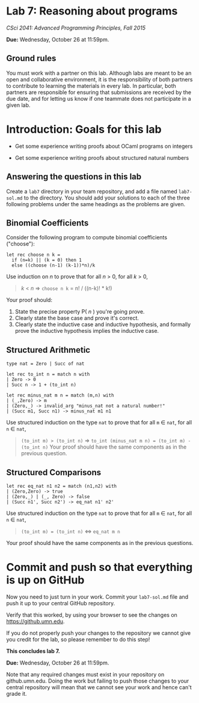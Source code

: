 # Lab 7: Reasoning about programs

*CSci 2041: Advanced Programming Principles, Fall 2015*

**Due:** Wednesday, October 26 at 11:59pm.


## Ground rules

You must work with a partner on this lab.  Although labs are meant to
be an open and collaborative environment, it is the responsibility of
both partners to contribute to learning the materials in every lab.
In particular, both partners are responsible for ensuring that submissions are
received by the due date, and for letting us know if one teammate does
not participate in a given lab.

# Introduction: Goals for this lab

+ Get some experience writing proofs about OCaml programs on integers

+ Get some experience writing proofs about structured natural numbers

## Answering the questions in this lab

Create a `lab7` directory in your team repository, and add a file
named `lab7-sol.md` to the directory.  You should add your solutions
to each of the three following problems under the same headings as the
problems are given.

## Binomial Coefficients

Consider the following program to compute binomial coefficients
("choose"):

```
let rec choose n k =
  if (n=k) || (k = 0) then 1
  else ((choose (n-1) (k-1))*n)/k
  ```

Use induction on _n_ to prove that for all _n_ > 0, for all _k_  > 0,
> _k_ < _n_ &rArr; `choose n k` = n! / ((n-k)! * k!)

Your proof should:
1. State the precise property P( _n_ ) you're going prove.
2. Clearly state the base case and prove it's correct.
3. Clearly state the inductive case and inductive hypothesis, and
   formally prove the inductive hypothesis implies the inductive case.

## Structured Arithmetic

```
type nat = Zero | Succ of nat

let rec to_int n = match n with
| Zero -> 0
| Succ n -> 1 + (to_int n)

let rec minus_nat m n = match (m,n) with
| (_,Zero) -> m
| (Zero,_) -> invalid_arg "minus_nat not a natural number!"
| (Succ m1, Succ n1) -> minus_nat m1 n1
```

Use structured induction on the type `nat` to prove that for all `m` &in; `nat`, for all `n` &in; `nat`,
> `(to_int m) > (to_int n)` &rArr; `to_int (minus_nat m n) = (to_int m) - (to_int n)`
Your proof should have the same components as in the previous question. 

## Structured Comparisons

```
let rec eq_nat n1 n2 = match (n1,n2) with
| (Zero,Zero) -> true
| (Zero,_) | (_, Zero) -> false
| (Succ n1', Succ n2') -> eq_nat n1' n2'
```

Use structured induction on the type `nat` to prove that for all `m` &in; `nat`, for all `n` &in; `nat`,
> `(to_int m) = (to_int n)` &hArr; `eq_nat m n`

Your proof should have the same components as in the previous questions. 


# Commit and push so that everything is up on GitHub

Now you need to just turn in your work. Commit your `lab7-sol.md` file and push
it up to your central GitHub repository. 

Verify that this worked, by using your browser to see the changes on
https://github.umn.edu.

If you do not properly push your changes to the repository we
cannot give you credit for the lab, so please remember to do this
step!

__This concludes lab 7.__

**Due:** Wednesday, October 26 at 11:59pm.

Note that any required changes must exist in your repository on
github.umn.edu. Doing the work but failing to push those changes
to your central repository will mean that we cannot see your work
and hence can't grade it.
